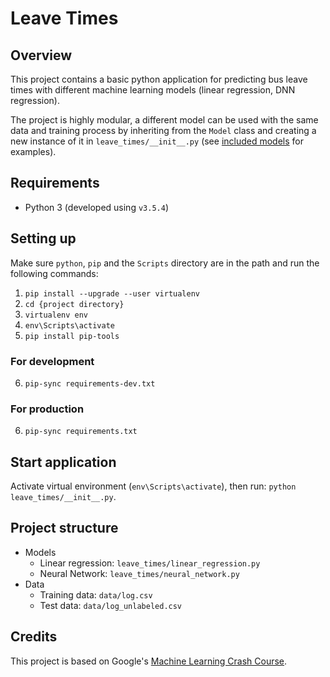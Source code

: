 # Leave Times

## Overview

This project contains a basic python application for predicting bus leave times with different machine learning models (linear regression, DNN regression).

The project is highly modular, a different model can be used with the same data and training process by inheriting from the `Model` class and creating a new instance of it in `leave_times/__init__.py` (see [included models](#project-structure) for examples).

## Requirements

- Python 3 (developed using `v3.5.4`)

## Setting up

Make sure `python`, `pip` and the `Scripts` directory are in the path and run the following commands:

  1. `pip install --upgrade --user virtualenv`
  2. `cd {project directory}`
  3. `virtualenv env`
  4. `env\Scripts\activate`
  5. `pip install pip-tools`

### For development

  6. `pip-sync requirements-dev.txt`

### For production

  6. `pip-sync requirements.txt`

## Start application

Activate virtual environment (`env\Scripts\activate`), then run: `python leave_times/__init__.py`.

## Project structure

- Models
  - Linear regression: `leave_times/linear_regression.py`
  - Neural Network: `leave_times/neural_network.py`
- Data
  - Training data: `data/log.csv`
  - Test data: `data/log_unlabeled.csv`

## Credits

This project is based on Google's [Machine Learning Crash Course](https://developers.google.com/machine-learning/crash-course/).
